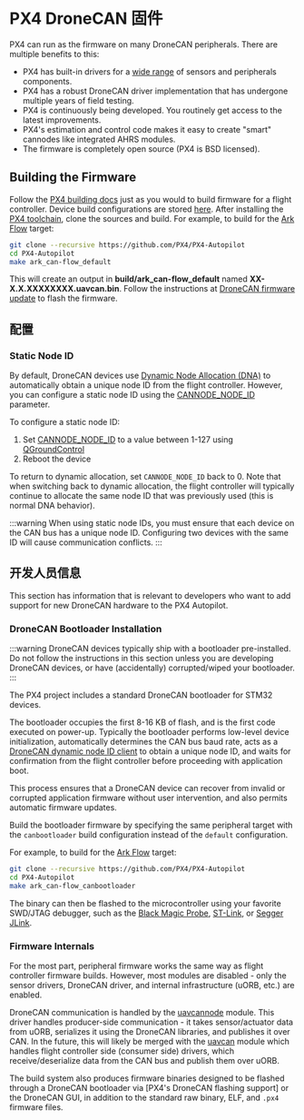 # PX4 DroneCAN 固件

PX4 can run as the firmware on many DroneCAN peripherals. There are multiple benefits to this:

- PX4 has built-in drivers for a [wide range](https://github.com/PX4/PX4-Autopilot/tree/main/src/drivers) of sensors and peripherals components.
- PX4 has a robust DroneCAN driver implementation that has undergone multiple years of field testing.
- PX4 is continuously being developed. You routinely get access to the latest improvements.
- PX4's estimation and control code makes it easy to create "smart" cannodes like integrated AHRS modules.
- The firmware is completely open source (PX4 is BSD licensed).

## Building the Firmware

Follow the [PX4 building docs](../dev_setup/building_px4.md) just as you would to build firmware for a flight controller. Device build configurations are stored [here](https://github.com/PX4/PX4-Autopilot/tree/main/boards). After installing the [PX4 toolchain](../dev_setup/dev_env.md), clone the sources and build. For example, to build for the [Ark Flow](ark_flow.md) target:

```sh
git clone --recursive https://github.com/PX4/PX4-Autopilot
cd PX4-Autopilot
make ark_can-flow_default
```

This will create an output in **build/ark_can-flow_default** named **XX-X.X.XXXXXXXX.uavcan.bin**. Follow the instructions at [DroneCAN firmware update](index.md#firmware-update) to flash the firmware.

## 配置

### Static Node ID

By default, DroneCAN devices use [Dynamic Node Allocation (DNA)](index.md#node-id-allocation) to automatically obtain a unique node ID from the flight controller.
However, you can configure a static node ID using the [CANNODE_NODE_ID](../advanced_config/parameter_reference.md#CANNODE_NODE_ID) parameter.

To configure a static node ID:

1. Set [CANNODE_NODE_ID](../advanced_config/parameter_reference.md#CANNODE_NODE_ID) to a value between 1-127 using [QGroundControl](index.md#qgc-cannode-parameter-configuration)
2. Reboot the device

To return to dynamic allocation, set `CANNODE_NODE_ID` back to 0.
Note that when switching back to dynamic allocation, the flight controller will typically continue to allocate the same node ID that was previously used (this is normal DNA behavior).

:::warning
When using static node IDs, you must ensure that each device on the CAN bus has a unique node ID.
Configuring two devices with the same ID will cause communication conflicts.
:::

## 开发人员信息

This section has information that is relevant to developers who want to add support for new DroneCAN hardware to the PX4 Autopilot.

### DroneCAN Bootloader Installation

:::warning
DroneCAN devices typically ship with a bootloader pre-installed.
Do not follow the instructions in this section unless you are developing DroneCAN devices,
or have (accidentally) corrupted/wiped your bootloader.
:::

The PX4 project includes a standard DroneCAN bootloader for STM32 devices.

The bootloader occupies the first 8-16 KB of flash, and is the first code executed on power-up.
Typically the bootloader performs low-level device initialization, automatically determines the CAN
bus baud rate, acts as a [DroneCAN dynamic node ID client](index.md#node-id-allocation) to obtain a unique node ID, and waits for confirmation from the flight controller before proceeding with application boot.

This process ensures that a DroneCAN device can recover from invalid or corrupted application firmware without user intervention, and also permits automatic firmware updates.

Build the bootloader firmware by specifying the same peripheral target with the `canbootloader` build configuration instead of the `default` configuration.

For example, to build for the [Ark Flow](ark_flow.md) target:

```sh
git clone --recursive https://github.com/PX4/PX4-Autopilot
cd PX4-Autopilot
make ark_can-flow_canbootloader
```

The binary can then be flashed to the microcontroller using your favorite SWD/JTAG debugger, such as the [Black Magic Probe](https://black-magic.org/index.html), [ST-Link](https://www.st.com/en/development-tools/st-link-v2.html), or [Segger JLink](https://www.segger.com/products/debug-probes/j-link/).

### Firmware Internals

For the most part, peripheral firmware works the same way as flight controller firmware builds.
However, most modules are disabled - only the sensor drivers, DroneCAN driver, and internal infrastructure (uORB, etc.) are enabled.

DroneCAN communication is handled by the [uavcannode](https://github.com/PX4/PX4-Autopilot/tree/main/src/drivers/uavcannode) module.
This driver handles producer-side communication - it takes sensor/actuator data from uORB, serializes it using the DroneCAN libraries, and publishes it over CAN.
In the future, this will likely be merged with the [uavcan](https://github.com/PX4/PX4-Autopilot/tree/main/src/drivers/uavcan) module which handles flight controller side (consumer side) drivers, which receive/deserialize data from the CAN bus and publish them over uORB.

The build system also produces firmware binaries designed to be flashed through a DroneCAN bootloader via [PX4's DroneCAN flashing support] or the DroneCAN GUI, in addition to the standard raw binary, ELF, and `.px4` firmware files.
